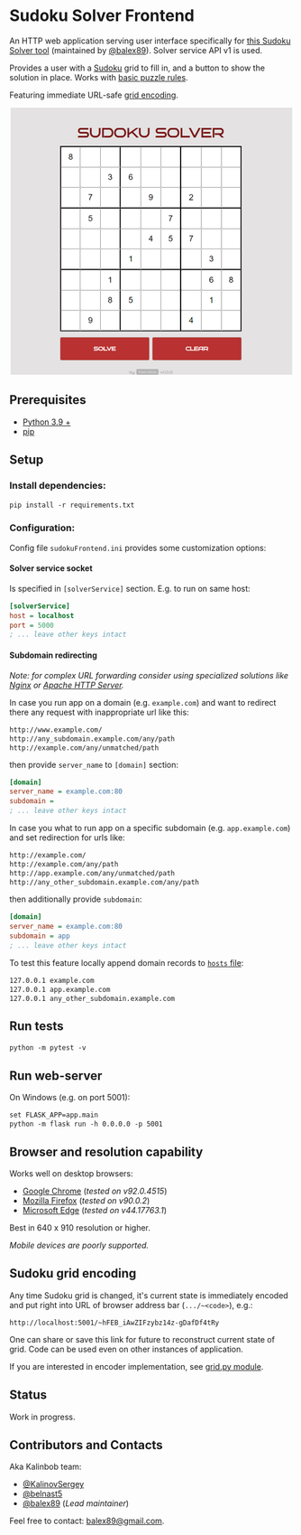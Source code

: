 # Sudoku Solver Frontend

An HTTP web application serving user interface specifically for [this Sudoku Solver tool](https://github.com/balex89/sudoku-solver) (maintained by [@balex89](https://github.com/balex89)). Solver service API v1 is used.


Provides a user with a [Sudoku](https://en.wikipedia.org/wiki/Sudoku) grid to fill in, and a button to show the solution in place.
Works with [basic puzzle rules](https://www.learn-sudoku.com/sudoku-rules.html).

Featuring immediate URL-safe [grid encoding](#sudoku-grid-encoding).

<p align="center">
  <img src="img/example.png" width="500">
</p>

## Prerequisites
- [Python 3.9 +](https://www.python.org/downloads/)
- [pip](https://pip.pypa.io/en/stable/)

## Setup

### Install dependencies:
```commandline
pip install -r requirements.txt
```

### Configuration:
Config file `sudokuFrontend.ini` provides some customization options:

#### Solver service socket
Is specified in `[solverService]` section. E.g. to run on same host:
```ini
[solverService]
host = localhost
port = 5000
; ... leave other keys intact
```

#### Subdomain redirecting
_Note: for complex URL forwarding consider using specialized solutions like [Nginx](https://nginx.org/) or [Apache HTTP Server](https://httpd.apache.org/)._

In case you run app on a domain (e.g. `example.com`) and want to redirect there any request with inappropriate url like this:
```
http://www.example.com/
http://any_subdomain.example.com/any/path
http://example.com/any/unmatched/path
```
then provide `server_name` to `[domain]` section:
```ini
[domain]
server_name = example.com:80
subdomain =
; ... leave other keys intact
```
In case you what to run app on a specific subdomain (e.g. `app.example.com`) and set redirection for urls like:
```
http://example.com/
http://example.com/any/path
http://app.example.com/any/unmatched/path
http://any_other_subdomain.example.com/any/path
```
then additionally provide `subdomain`:
```ini
[domain]
server_name = example.com:80
subdomain = app
; ... leave other keys intact
```
To test this feature locally append domain records to [`hosts` file](https://en.wikipedia.org/wiki/Hosts_(file)):
```
127.0.0.1 example.com
127.0.0.1 app.example.com
127.0.0.1 any_other_subdomain.example.com
```

## Run tests
```commandline
python -m pytest -v
```

## Run web-server
On Windows (e.g. on port 5001):
```
set FLASK_APP=app.main
python -m flask run -h 0.0.0.0 -p 5001
```

## Browser and resolution capability
Works well on desktop browsers:
- [Google Chrome](https://www.google.com/intl/en_en/chrome/) (_tested on v92.0.4515_)
- [Mozilla Firefox](https://www.mozilla.org/en-US/firefox/new/) (_tested on v90.0.2_)
- [Microsoft Edge](https://www.microsoft.com/en-US/edge) (_tested on v44.17763.1_)

Best in 640 x 910 resolution or higher.

_Mobile devices are poorly supported._

## Sudoku grid encoding

Any time Sudoku grid is changed, it's current state is immediately encoded and put right into URL of browser address bar (`.../~<code>`), e.g.:

```
http://localhost:5001/~hFEB_iAwZIFzybz14z-gDafDf4tRy
```

One can share or save this link for future to reconstruct current state of grid. Code can be used even on other instances of application. 

If you are interested in encoder implementation, see [grid.py module](app/grid.py).

## Status
Work in progress.

## Contributors and Contacts
Aka Kalinbob team:
- [@KalinovSergey](https://github.com/KalinovSergey)
- [@belnast5](https://github.com/belnast5)
- [@balex89](https://github.com/balex89) (_Lead maintainer_)

Feel free to contact: [balex89@gmail.com](mailto:balex89@gmail.com).
